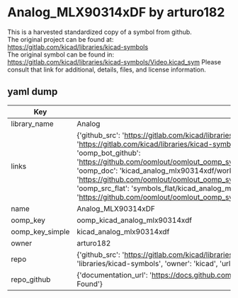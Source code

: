 # Analog_MLX90314xDF by arturo182  
This is a harvested standardized copy of a symbol from github.  
The original project can be found at:  
https://gitlab.com/kicad/libraries/kicad-symbols  
The original symbol can be found in:
https://gitlab.com/kicad/libraries/kicad-symbols/Video.kicad_sym
Please consult that link for additional, details, files, and license information.  
## yaml dump  
| Key | Value |  
| --- | --- |  
| library_name | Analog |  
| links | {'github_src': 'https://gitlab.com/kicad/libraries/kicad-symbols/Video.kicad_sym', 'github_src_repo': 'https://gitlab.com/kicad/libraries/kicad-symbols', 'oomp_bot': 'kicad_analog_mlx90314xdf/working', 'oomp_bot_github': 'https://github.com/oomlout/oomlout_oomp_symbol_bot/tree/main/kicad_analog_mlx90314xdf/working', 'oomp_doc': 'kicad_analog_mlx90314xdf/working', 'oomp_doc_github': 'https://github.com/oomlout/oomlout_oomp_symbol_doc/tree/main/kicad_analog_mlx90314xdf/working', 'oomp_src_flat': 'symbols_flat/kicad_analog_mlx90314xdf/working', 'oomp_src_flat_github': 'https://github.com/oomlout/oomlout_oomp_symbol_src/tree/main/kicad_analog_mlx90314xdf/working'} |  
| name | Analog_MLX90314xDF |  
| oomp_key | oomp_kicad_analog_mlx90314xdf |  
| oomp_key_simple | kicad_analog_mlx90314xdf |  
| owner | arturo182 |  
| repo | {'github_src': 'https://gitlab.com/kicad/libraries/kicad-symbols/Video.kicad_sym', 'name': 'libraries/kicad-symbols', 'owner': 'kicad', 'url': 'https://gitlab.com/kicad/libraries/kicad-symbols'} |  
| repo_github | {'documentation_url': 'https://docs.github.com/rest/repos/repos#get-a-repository', 'message': 'Not Found'} |  

